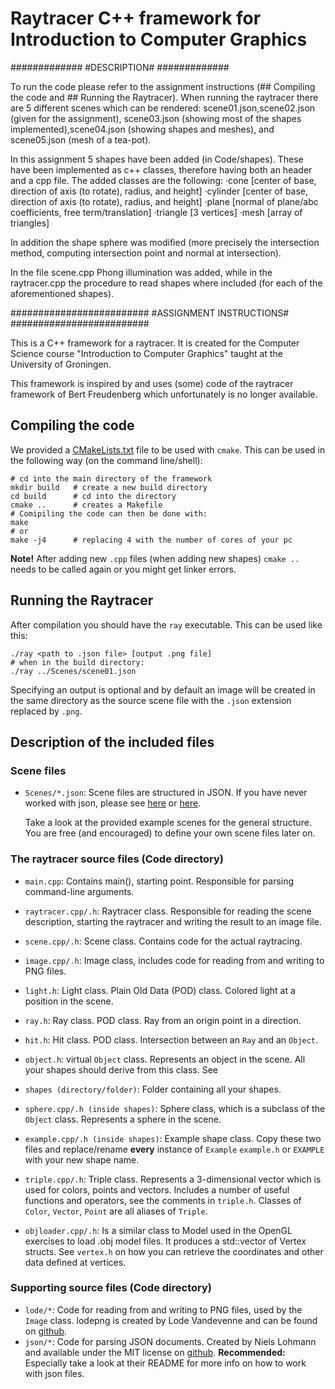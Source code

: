 # Raytracer C++ framework for Introduction to Computer Graphics

#############
#DESCRIPTION#
#############

To run the code please refer to the assignment instructions (## Compiling the code
and ## Running the Raytracer). When running the raytracer there are 5 different scenes
which can be rendered: scene01.json,scene02.json (given for the assignment),
scene03.json (showing most of the shapes implemented),scene04.json (showing shapes and
meshes), and scene05.json (mesh of a tea-pot).

In this assignment 5 shapes have been added (in Code/shapes). These have been implemented
as c++ classes, therefore having both an header and a cpp file.
The added classes are the following:
·cone [center of base, direction of axis (to rotate), radius, and height]
·cylinder [center of base, direction of axis (to rotate), radius, and height]
·plane [normal of plane/abc coefficients, free term/translation]
·triangle [3 vertices]
·mesh [array of triangles]

In addition the shape sphere was modified (more precisely the intersection method,
computing intersection point and normal at intersection).

In the file scene.cpp Phong illumination was added, while in the raytracer.cpp the procedure
to read shapes where included (for each of the aforementioned shapes).



#########################
#ASSIGNMENT INSTRUCTIONS#
#########################

This is a C++ framework for a raytracer. It is created for the Computer
Science course "Introduction to Computer Graphics" taught at the
University of Groningen.

This framework is inspired by and uses (some) code of the raytracer framework of
Bert Freudenberg which unfortunately is no longer available.

## Compiling the code

We provided a [CMakeLists.txt](CMakeLists.txt) file to be used with `cmake`.
This can be used in the following way (on the command line/shell):
```
# cd into the main directory of the framework
mkdir build   # create a new build directory
cd build      # cd into the directory
cmake ..      # creates a Makefile
# Comipiling the code can then be done with:
make
# or
make -j4      # replacing 4 with the number of cores of your pc
```
**Note!** After adding new `.cpp` files (when adding new shapes)
`cmake ..` needs to be called again or you might get linker errors.

## Running the Raytracer
After compilation you should have the `ray` executable.
This can be used like this:
```
./ray <path to .json file> [output .png file]
# when in the build directory:
./ray ../Scenes/scene01.json
```
Specifying an output is optional and by default an image will be created in
the same directory as the source scene file with the `.json` extension replaced
by `.png`.

## Description of the included files

### Scene files
* `Scenes/*.json`: Scene files are structured in JSON. If you have never
    worked with json, please see [here](https://en.wikipedia.org/wiki/JSON#Data_types,_syntax_and_example)
    or [here](https://www.json.org/).

    Take a look at the provided example scenes for the general structure.
    You are free (and encouraged) to define your own scene files later on.

### The raytracer source files (Code directory)

* `main.cpp`: Contains main(), starting point. Responsible for parsing
    command-line arguments.

* `raytracer.cpp/.h`: Raytracer class. Responsible for reading the scene
    description, starting the raytracer and writing the result to an image file.

* `scene.cpp/.h`: Scene class. Contains code for the actual raytracing.

* `image.cpp/.h`: Image class, includes code for reading from and writing to PNG
    files.

* `light.h`: Light class. Plain Old Data (POD) class. Colored light at a
    position in the scene.

* `ray.h`: Ray class. POD class. Ray from an origin point in a direction.

* `hit.h`: Hit class. POD class. Intersection between an `Ray` and an `Object`.

* `object.h`: virtual `Object` class. Represents an object in the scene.
    All your shapes should derive from this class. See

* `shapes (directory/folder)`: Folder containing all your shapes.

* `sphere.cpp/.h (inside shapes)`: Sphere class, which is a subclass of the
    `Object` class. Represents a sphere in the scene.

* `example.cpp/.h (inside shapes)`: Example shape class. Copy these two files
    and replace/rename **every** instance of `Example` `example.h` or `EXAMPLE`
    with your new shape name.

* `triple.cpp/.h`: Triple class. Represents a 3-dimensional vector which is
    used for colors, points and vectors.
    Includes a number of useful functions and operators, see the comments in
    `triple.h`.
    Classes of `Color`, `Vector`, `Point` are all aliases of `Triple`.

* `objloader.cpp/.h`: Is a similar class to Model used in the OpenGL
    exercises to load .obj model files. It produces a std::vector
    of Vertex structs. See `vertex.h` on how you can retrieve the
    coordinates and other data defined at vertices.

### Supporting source files (Code directory)

* `lode/*`: Code for reading from and writing to PNG files,
    used by the `Image` class.
    lodepng is created by Lode Vandevenne and can be found on
    [github](https://github.com/lvandeve/lodepng).
* `json/*`: Code for parsing JSON documents.
    Created by Niels Lohmann and available under the MIT license on
    [github](https://github.com/nlohmann/json).
    **Recommended:** Especially take a look at their README for more
    info on how to work with json files.

